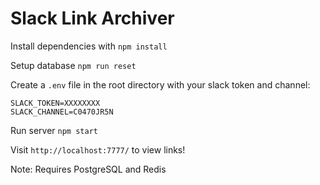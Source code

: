 # Slack Link Archiver

Install dependencies with `npm install`

Setup database `npm run reset`

Create a `.env` file in the root directory with your slack token and channel:

```
SLACK_TOKEN=XXXXXXXX
SLACK_CHANNEL=C0470JR5N
```

Run server `npm start`

Visit `http://localhost:7777/` to view links!

Note: Requires PostgreSQL and Redis
